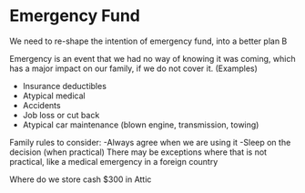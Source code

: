 # Emergency Fund
We need to re-shape the intention of emergency fund, into a better plan B

Emergency is an event that we had no way of knowing it was coming, which has a major impact on our family, if we do not cover it. (Examples)
- Insurance deductibles
- Atypical medical
- Accidents
- Job loss or cut back
- Atypical car maintenance (blown engine, transmission, towing)

Family rules to consider:
-Always agree when we are using it
-Sleep on the decision (when practical) 
There may be exceptions where that is not practical, like a medical emergency in a foreign country

Where do we store cash $300 in Attic

